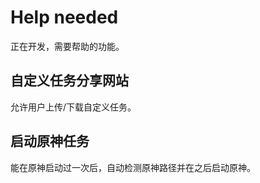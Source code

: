 # Help needed

正在开发，需要帮助的功能。

## 自定义任务分享网站

允许用户上传/下载自定义任务。

## 启动原神任务

能在原神启动过一次后，自动检测原神路径并在之后启动原神。
